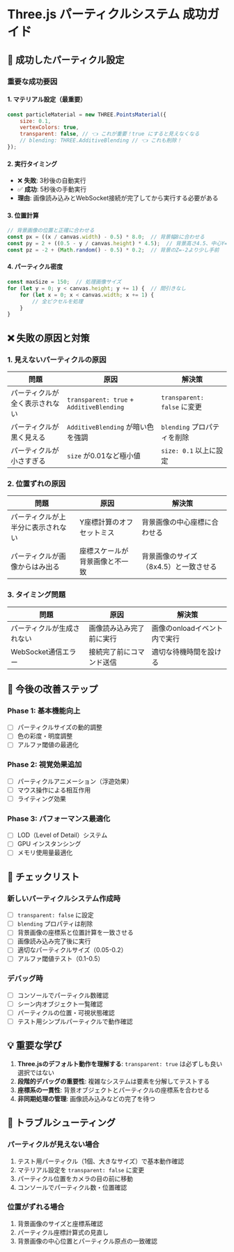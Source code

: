 # Three.js パーティクルシステム 成功ガイド

## 🎯 成功したパーティクル設定

### 重要な成功要因

#### 1. **マテリアル設定（最重要）**
```javascript
const particleMaterial = new THREE.PointsMaterial({
    size: 0.1,
    vertexColors: true,
    transparent: false, // 👈 これが重要！true にすると見えなくなる
    // blending: THREE.AdditiveBlending // 👈 これも削除！
});
```

#### 2. **実行タイミング**
- ❌ **失敗**: 3秒後の自動実行
- ✅ **成功**: 5秒後の手動実行
- **理由**: 画像読み込みとWebSocket接続が完了してから実行する必要がある

#### 3. **位置計算**
```javascript
// 背景画像の位置と正確に合わせる
const px = ((x / canvas.width) - 0.5) * 8.0;  // 背景幅8に合わせる
const py = 2 + ((0.5 - y / canvas.height) * 4.5);  // 背景高さ4.5、中心Y=2に合わせる
const pz = -2 + (Math.random() - 0.5) * 0.2;  // 背景のZ=-2より少し手前
```

#### 4. **パーティクル密度**
```javascript
const maxSize = 150;  // 処理画像サイズ
for (let y = 0; y < canvas.height; y += 1) {  // 間引きなし
    for (let x = 0; x < canvas.width; x += 1) {
        // 全ピクセルを処理
    }
}
```

## ❌ 失敗の原因と対策

### 1. **見えないパーティクルの原因**
| 問題 | 原因 | 解決策 |
|------|------|--------|
| パーティクルが全く表示されない | `transparent: true` + `AdditiveBlending` | `transparent: false` に変更 |
| パーティクルが黒く見える | `AdditiveBlending` が暗い色を強調 | `blending` プロパティを削除 |
| パーティクルが小さすぎる | `size` が0.01など極小値 | `size: 0.1` 以上に設定 |

### 2. **位置ずれの原因**
| 問題 | 原因 | 解決策 |
|------|------|--------|
| パーティクルが上半分に表示されない | Y座標計算のオフセットミス | 背景画像の中心座標に合わせる |
| パーティクルが画像からはみ出る | 座標スケールが背景画像と不一致 | 背景画像のサイズ（8x4.5）と一致させる |

### 3. **タイミング問題**
| 問題 | 原因 | 解決策 |
|------|------|--------|
| パーティクルが生成されない | 画像読み込み完了前に実行 | 画像のonloadイベント内で実行 |
| WebSocket通信エラー | 接続完了前にコマンド送信 | 適切な待機時間を設ける |

## 🚀 今後の改善ステップ

### Phase 1: 基本機能向上
- [ ] パーティクルサイズの動的調整
- [ ] 色の彩度・明度調整
- [ ] アルファ閾値の最適化

### Phase 2: 視覚効果追加
- [ ] パーティクルアニメーション（浮遊効果）
- [ ] マウス操作による相互作用
- [ ] ライティング効果

### Phase 3: パフォーマンス最適化
- [ ] LOD（Level of Detail）システム
- [ ] GPU インスタンシング
- [ ] メモリ使用量最適化

## 📝 チェックリスト

### 新しいパーティクルシステム作成時
- [ ] `transparent: false` に設定
- [ ] `blending` プロパティは削除
- [ ] 背景画像の座標系と位置計算を一致させる
- [ ] 画像読み込み完了後に実行
- [ ] 適切なパーティクルサイズ（0.05-0.2）
- [ ] アルファ閾値テスト（0.1-0.5）

### デバッグ時
- [ ] コンソールでパーティクル数確認
- [ ] シーン内オブジェクト一覧確認
- [ ] パーティクルの位置・可視状態確認
- [ ] テスト用シンプルパーティクルで動作確認

## 💡 重要な学び

1. **Three.jsのデフォルト動作を理解する**: `transparent: true` は必ずしも良い選択ではない
2. **段階的デバッグの重要性**: 複雑なシステムは要素を分解してテストする
3. **座標系の一貫性**: 背景オブジェクトとパーティクルの座標系を合わせる
4. **非同期処理の管理**: 画像読み込みなどの完了を待つ

## 🔧 トラブルシューティング

### パーティクルが見えない場合
1. テスト用パーティクル（1個、大きなサイズ）で基本動作確認
2. マテリアル設定を `transparent: false` に変更
3. パーティクル位置をカメラの目の前に移動
4. コンソールでパーティクル数・位置確認

### 位置がずれる場合
1. 背景画像のサイズと座標系確認
2. パーティクル座標計算式の見直し
3. 背景画像の中心位置とパーティクル原点の一致確認
